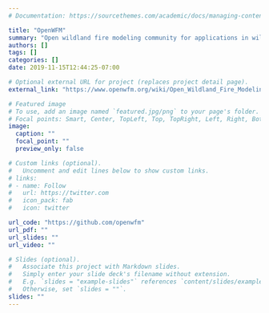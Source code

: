 ```yaml
---
# Documentation: https://sourcethemes.com/academic/docs/managing-content/

title: "OpenWFM"
summary: "Open wildland fire modeling community for applications in wildfire research, education, training, and management."
authors: []
tags: []
categories: []
date: 2019-11-15T12:44:25-07:00

# Optional external URL for project (replaces project detail page).
external_link: "https://www.openwfm.org/wiki/Open_Wildland_Fire_Modeling_E_community_Wiki"

# Featured image
# To use, add an image named `featured.jpg/png` to your page's folder.
# Focal points: Smart, Center, TopLeft, Top, TopRight, Left, Right, BottomLeft, Bottom, BottomRight.
image:
  caption: ""
  focal_point: ""
  preview_only: false

# Custom links (optional).
#   Uncomment and edit lines below to show custom links.
# links:
# - name: Follow
#   url: https://twitter.com
#   icon_pack: fab
#   icon: twitter

url_code: "https://github.com/openwfm"
url_pdf: ""
url_slides: ""
url_video: ""

# Slides (optional).
#   Associate this project with Markdown slides.
#   Simply enter your slide deck's filename without extension.
#   E.g. `slides = "example-slides"` references `content/slides/example-slides.md`.
#   Otherwise, set `slides = ""`.
slides: ""
---
```

